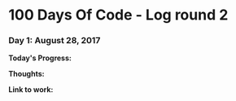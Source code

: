 # 100 Days Of Code - Log round 2

### Day 1: August 28, 2017

**Today's Progress:** 

**Thoughts:** 

**Link to work:**
